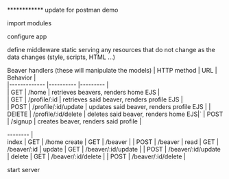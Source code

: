 ************  update for postman demo



import modules

configure app

define middleware
static serving
	any resources that do not change as the data changes 
	(style, scripts, HTML ...)

Beaver handlers   (these will manipulate the models)
|  HTTP method  |  URL | Behavior  |  
|------------- |---------- |--------- |  
|  GET  | /home | retrieves beavers, renders home EJS |  
| GET |  /profile/:id  | retrieves said beaver, renders profile EJS  |  
| POST | /profile/:id/update |  updates said beaver, renders profile EJS |
| DElETE | /profile/:id/delete |  deletes said beaver, renders home EJS|` 
| POST | /signup  | creates beaver, renders said profile   |  


-------- |  
index
|  GET  | /home 
create
| GET  | /beaver  |
| POST  | /beaver  |
read
|  GET |  /beaver/:id |
update
| GET  | /beaver/:id/update  |
| POST  | /beaver/:id/update  |
delete
| GET  | /beaver/:id/delete  |
| POST  | /beaver/:id/delete  |

start server
